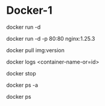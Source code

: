 # Docker-1


docker run -d <img>

docker run -d -p 80:80 nginx:1.25.3

docker pull img:version

docker logs <container-name-or=id>

docker stop <container-name>

docker ps -a

docker ps


